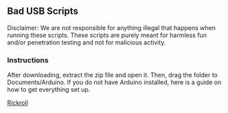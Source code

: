## Bad USB Scripts

Disclaimer: We are not responsible for anything illegal that happens when running these scripts. These scripts are purely meant for harmless fun and/or penetration testing and not for malicious activity.

### Instructions

After downloading, extract the zip file and open it. Then, drag the folder to Documents/Arduino. If you do not have Arduino installed, here is a guide on how to get everything set up.


[Rickroll](https://drive.google.com/uc?export=download&id=1yByFz3yUTVhlJK70iLaBS0tya31djxeZ)


